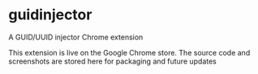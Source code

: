 guidinjector
============

A GUID/UUID injector Chrome extension

This extension is live on the Google Chrome store. The source code and screenshots are stored here for packaging and future updates
